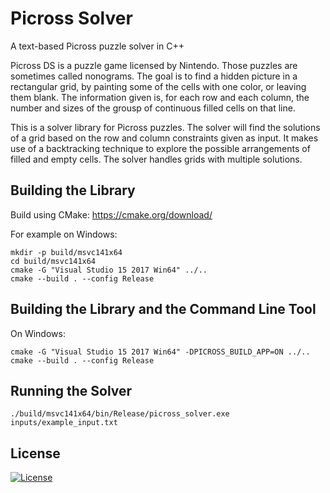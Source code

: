 Picross Solver
==============

A text-based Picross puzzle solver in C++

Picross DS is a puzzle game licensed by Nintendo. Those puzzles are sometimes called nonograms.
The goal is to find a hidden picture in a rectangular grid, by painting some of the cells
with one color, or leaving them blank. The information given is, for each row and each
column, the number and sizes of the grousp of continuous filled cells on that line.

This is a solver library for Picross puzzles. The solver will find the solutions of a grid
based on the row and column constraints given as input. It makes use of a backtracking
technique to explore the possible arrangements of filled and empty cells. The solver handles
grids with multiple solutions.

## Building the Library

Build using CMake: https://cmake.org/download/

For example on Windows:

```
mkdir -p build/msvc141x64
cd build/msvc141x64
cmake -G "Visual Studio 15 2017 Win64" ../..
cmake --build . --config Release
```

## Building the Library and the Command Line Tool

On Windows:

```
cmake -G "Visual Studio 15 2017 Win64" -DPICROSS_BUILD_APP=ON ../..
cmake --build . --config Release
```

## Running the Solver

`./build/msvc141x64/bin/Release/picross_solver.exe inputs/example_input.txt`

## License

[![License](http://img.shields.io/:license-mit-blue.svg?style=flat-square)](./LICENSE)


